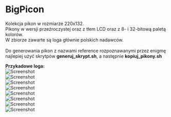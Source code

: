 BigPicon
====================

Kolekcja pikon w rozmiarze 220x132.<br />
Pikony w wersji przeźroczystej oraz z tłem LCD oraz z 8- i 32-bitową paletą kolorów.<br />
W zbiorze zawarte są loga głównie polskich nadawców.<br /><br />
Do generowania pikon z nazwami reference rozpoznawanymi przez enigmę najlepiej użyć skrytpów <strong>generuj_skrypt.sh</strong>, a następnie <strong>kopiuj_pikony.sh</strong>



<strong>Przykadowe loga:</strong><br />
![Screenshot](https://raw.github.com/herpoi/BigPicon-transparent/master/BigPicon-transparent-32bit/hbohd.png)<br />
![Screenshot](https://raw.github.com/herpoi/BigPicon-transparent/master/BigPicon-transparent-32bit/mgmhd.png)<br />
![Screenshot](https://raw.github.com/herpoi/BigPicon-transparent/master/BigPicon-transparent-32bit/tvp1hd.png)<br />
![Screenshot](https://raw.github.com/herpoi/BigPicon-transparent/master/BigPicon-transparent-32bit/polsatviasatnature.png)<br />
![Screenshot](https://raw.github.com/herpoi/BigPicon-transparent/master/BigPicon-LCD-32bit/eurosport1hd.png)<br />
![Screenshot](https://raw.github.com/herpoi/BigPicon-transparent/master/BigPicon-LCD-32bit/mgmhd.png)<br />
![Screenshot](https://raw.github.com/herpoi/BigPicon-transparent/master/BigPicon-LCD-32bit/cartoonnetworkhd.png)<br />
![Screenshot](https://raw.github.com/herpoi/BigPicon-transparent/master/BigPicon-LCD-32bit/polsatviasatnature.png)<br />
